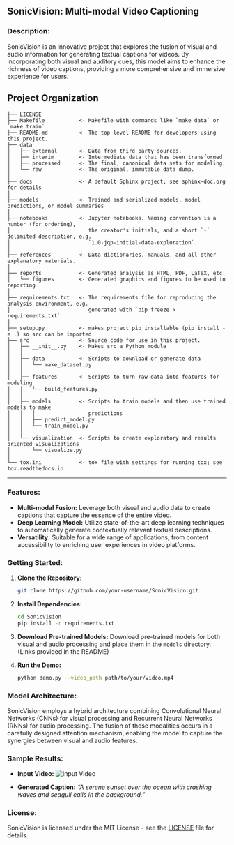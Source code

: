 ## SonicVision: Multi-modal Video Captioning

### Description:
SonicVision is an innovative project that explores the fusion of visual and audio information for generating textual captions for videos. By incorporating both visual and auditory cues, this model aims to enhance the richness of video captions, providing a more comprehensive and immersive experience for users.

Project Organization
------------

    ├── LICENSE
    ├── Makefile           <- Makefile with commands like `make data` or `make train`
    ├── README.md          <- The top-level README for developers using this project.
    ├── data
    │   ├── external       <- Data from third party sources.
    │   ├── interim        <- Intermediate data that has been transformed.
    │   ├── processed      <- The final, canonical data sets for modeling.
    │   └── raw            <- The original, immutable data dump.
    │
    ├── docs               <- A default Sphinx project; see sphinx-doc.org for details
    │
    ├── models             <- Trained and serialized models, model predictions, or model summaries
    │
    ├── notebooks          <- Jupyter notebooks. Naming convention is a number (for ordering),
    │                         the creator's initials, and a short `-` delimited description, e.g.
    │                         `1.0-jqp-initial-data-exploration`.
    │
    ├── references         <- Data dictionaries, manuals, and all other explanatory materials.
    │
    ├── reports            <- Generated analysis as HTML, PDF, LaTeX, etc.
    │   └── figures        <- Generated graphics and figures to be used in reporting
    │
    ├── requirements.txt   <- The requirements file for reproducing the analysis environment, e.g.
    │                         generated with `pip freeze > requirements.txt`
    │
    ├── setup.py           <- makes project pip installable (pip install -e .) so src can be imported
    ├── src                <- Source code for use in this project.
    │   ├── __init__.py    <- Makes src a Python module
    │   │
    │   ├── data           <- Scripts to download or generate data
    │   │   └── make_dataset.py
    │   │
    │   ├── features       <- Scripts to turn raw data into features for modeling
    │   │   └── build_features.py
    │   │
    │   ├── models         <- Scripts to train models and then use trained models to make
    │   │   │                 predictions
    │   │   ├── predict_model.py
    │   │   └── train_model.py
    │   │
    │   └── visualization  <- Scripts to create exploratory and results oriented visualizations
    │       └── visualize.py
    │
    └── tox.ini            <- tox file with settings for running tox; see tox.readthedocs.io


--------



### Features:
- **Multi-modal Fusion:** Leverage both visual and audio data to create captions that capture the essence of the entire video.
- **Deep Learning Model:** Utilize state-of-the-art deep learning techniques to automatically generate contextually relevant textual descriptions.
- **Versatility:** Suitable for a wide range of applications, from content accessibility to enriching user experiences in video platforms.

### Getting Started:
1. **Clone the Repository:**
   ```bash
   git clone https://github.com/your-username/SonicVision.git
   ```

2. **Install Dependencies:**
   ```bash
   cd SonicVision
   pip install -r requirements.txt
   ```

3. **Download Pre-trained Models:**
   Download pre-trained models for both visual and audio processing and place them in the `models` directory. (Links provided in the README)

4. **Run the Demo:**
   ```bash
   python demo.py --video_path path/to/your/video.mp4
   ```

### Model Architecture:
SonicVision employs a hybrid architecture combining Convolutional Neural Networks (CNNs) for visual processing and Recurrent Neural Networks (RNNs) for audio processing. The fusion of these modalities occurs in a carefully designed attention mechanism, enabling the model to capture the synergies between visual and audio features.

### Sample Results:
- **Input Video:**
  ![Input Video](sample/input_video.gif)

- **Generated Caption:**
  *“A serene sunset over the ocean with crashing waves and seagull calls in the background.”*

### License:
SonicVision is licensed under the MIT License - see the [LICENSE](LICENSE) file for details.


